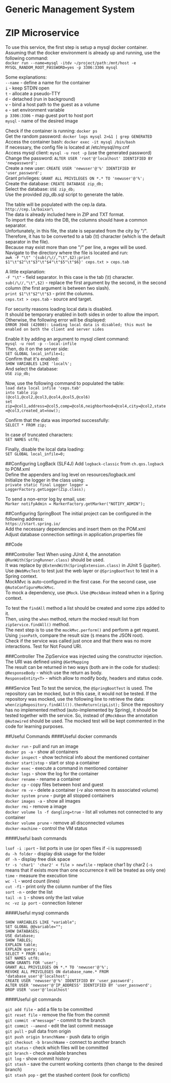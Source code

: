 # Generic Management System
# ZIP Microservice

To use this service, the first step is setup a mysql docker container.\
Assuming that the docker environment is already up and running, use the following command:\
`docker run --name=mysql -itdv ~/project/path:/mnt/host -e MYSQL_RANDOM_ROOT_PASSWORD=yes -p 3306:3306 mysql`

Some explanations:\
`--name` - define a name for the container\
`i` - keep STDIN open\
`t` - allocate a pseudo-TTY\
`d` - detached (run in background)\
`v` - bind a host path to the guest as a volume\
`e` - set environment variable\
`p 3306:3306` - map guest port to host port\
`mysql` - name of the desired image

Check if the container is running: `docker ps`\
Get the random password: `docker logs mysql 2>&1 | grep GENERATED`\
Access the container bash: `docker exec -it mysql /bin/bash`\
If necessary, the config file is located at /etc/mysql/my.cnf\
Access mysql client: `mysql -u root -p` (use the generated password)\
Change the password: `ALTER USER 'root'@'localhost' IDENTIFIED BY 'newpassword';`\
Create a new user: `CREATE USER 'newuser'@'%' IDENTIFIED BY 'user_password';`\
Grant privileges: `GRANT ALL PRIVILEGES ON *.* TO 'newuser'@'%';`\
Create the database: `CREATE DATABASE zip_db;`\
Select the database: `USE zip_db;`\
Use the provided zip_db.sql script to generate the table.

The table will be populated with the cep.la data.\
`http://cep.la/baixar\`\
The data is already included here in ZIP and TXT format.\
To import the data into the DB, the columns should have a common separator.\
Unfortunately, in this file, the state is separated from the city by "/".\
Therefore, it has to be converted to a tab (\t) character (which is the default separator in the file).\
Because may exist more than one "/" per line, a regex will be used.\
Navigate to the directory where the file is located and run:\
`awk -F "\t" '{sub(/\//,"\t",$2);print $1"\t"$2"\t"$3"\t"$4"\t"$5"\t"$6}' ceps.txt > ceps.tab`

A little explanation:\
`-F "\t"` - field separator. In this case is the tab (\t) character.\
`sub(/\//,"\t",$2)` - replace the first argument by the second, in the second column (the first argument is between two slash).\
`print $1"\t"$2"\t"$3` - print the columns.\
`ceps.txt > ceps.tab` - source and target.

For security reasons loading local data is disabled.\
It should be temporary enabled in both sides in order to allow the import.\
Otherwise, the following error will be displayed:\
`ERROR 3948 (42000): Loading local data is disabled; this must be enabled on both the client and server sides`

Enable it by adding an argument to mysql client command:\
`mysql -u root -p --local-infile`\
Then, do it on the server side:\
`SET GLOBAL local_infile=1;`\
Confirm that it's enabled:\
`SHOW VARIABLES LIKE 'local%';`\
And select the database:\
`USE zip_db;`

Now, use the following command to populated the table:\
`load data local infile 'ceps.tab'`\
`into table zip`\
`(@col1,@col2,@col3,@col4,@col5,@col6)`\
`set zip=@col1,address=@col5,comp=@col6,neighborhood=@col4,city=@col2,state=@col3,created_at=now();`

Confirm that the data was imported successfully:\
`SELECT * FROM zip;`

In case of truncated characters:\
`SET NAMES utf8;`

Finally, disable the local data loading:\
`SET GLOBAL local_infile=0;`

##Configuring LogBack (SLF4J)
Add `logback-classic` from `ch.qos.logback` to POM.xml\
Define the appenders and log level on resources/logback.xml\
Initialize the logger in the class using:\
`private static final Logger logger = LoggerFactory.getLogger(Zip.class);`

To send a non-error log by email, use:\
`Marker notifyAdmin = MarkerFactory.getMarker("NOTIFY_ADMIN");`

##Configuring SpringBoot
The initial project can be configured in the following address:\
`https://start.spring.io/`\
Add the necessary dependencies and insert them on the POM.xml\
Adjust database connection settings in application.properties file

##Code

###Controller Test
When using JUnit 4, the annotation `@RunWith(SpringRunner.class)` should be used.\
It was replace by `@ExtendWith(SpringExtension.class)` in JUnit 5 (jupiter).\
Use `@WebMvcTest` to test just the web layer or `@SpringBootTest` to test in a Spring context.\
MockMvc is auto-configured in the first case. For the second case, use `@AutoConfigureMockMvc`.\
To mock a dependency, use `@Mock`. Use `@MockBean` instead when in a Spring context.

To test the `findAll` method a list should be created and some zips added to it.\
Then, using the `when` method, return the mocked result list from `zipService.findAll()` method.\
The next step is to use the `mockMvc.perform()` and perform a get request.\
Using `jsonPath`, compare the result size (`$` means the JSON root).\
Check if the service was called just once and that there was no more interactions.
Test for Not Found URI.

###Controller
The ZipService was injected using the constructor injection.\
The URI was defined using `@GetMapping`\
The result can be returned in two ways (both are in the code for studies):\
`@ResponseBody` - which use the return as body.\
`ResponseEntity<T>` - which allow to modify body, headers and status code.

###Service Test
To test the service, the `@SpringBootTest` is used.
The repository can be mocked, but in this case, it would not be tested.
If the repository was mocked, use the following line to retrieve the data:
`when(zipRepository.findAll()).thenReturn(zipList);`
Since the repository has no implemented method (auto-implemented by Spring),
it should be tested together with the service.
So, instead of `@MockBean` the annotation `@Autowired` should be used.
The mocked test will be kept commented in the code for learning purposes.


##Useful Commands
####Useful docker commands

`docker run` - pull and run an image\
`docker ps -a` - show all containers\
`docker inspect` - show technical info about the mentioned container\
`docker start|stop` - start or stop a container\
`docker exec` - execute a command in mentioned container\
`docker logs` - show the log for the container\
`docker rename` - rename a container\
`docker cp` - copy files between host and guest\
`docker rm -v` - delete a container (-v also remove its associated volume)\
`docker system prune` - purge all stopped containers\
`docker images -a` - show all images\
`docker rmi` - remove a image\
`docker volume ls -f dangling=true` - list all volumes not connected to any container\
`docker volume prune` - remove all disconnected volumes\
`docker-machine` - control the VM status

####Useful bash commands

`lsof -i :port` - list ports in use (or open files if -i is suppressed)\
`du -h folder` - display disk usage for the folder\
`df -h` - display free disk space\
`tr -s 'char1' 'char2' < file > newfile` - replace char1 by char2 (`-s` means that if exists more than one occurrence it will be treated as only one)\
`time` - measure the execution time\
`wc -l` - word count (lines)\
`cut -f1` - print only the column number of the files\
`sort -n` - order the list\
`tail -n 1` - shows only the last value\
`nc -vz ip port` - connection listener

####Useful mysql commands

`SHOW VARIABLES LIKE "variable";`\
`SET GLOBAL @@variable="";`\
`SHOW DATABASES;`\
`USE database;`\
`SHOW TABLES;`\
`EXPLAIN table;`\
`EXPLAIN query;`\
`SELECT * FROM table;`\
`SET NAMES utf8;`\
`SHOW GRANTS FOR 'user';`\
`GRANT ALL PRIVILEGES ON *.* TO 'newuser'@'%';`\
`REVOKE ALL PRIVILEGES ON database_name.* FROM 'database_user'@'localhost';`\
`CREATE USER 'newuser'@'%' IDENTIFIED BY 'user_password';`\
`ALTER USER 'newuser'@'IP_ADDRESS' IDENTIFIED BY 'user_password';`\
`DROP USER 'user'@'localhost'`

####Useful git commands

`git add file` - add a file to be committed\
`git reset file` - remove the file from the commit\
`git commit -m"message"` - commit to the branch\
`git commit --amend` - edit the last commit message\
`git pull` - pull data from origin\
`git push origin branchName` - push data to origin\
`git checkout -b branchName` - connect to another branch\
`git status` - check which files will be committed\
`git branch` - check available branches\
`git log` - show commit history\
`git stash` - save the current working contents (then change to the desired branch)\
`git stash pop` - get the stashed content (look for conflicts)